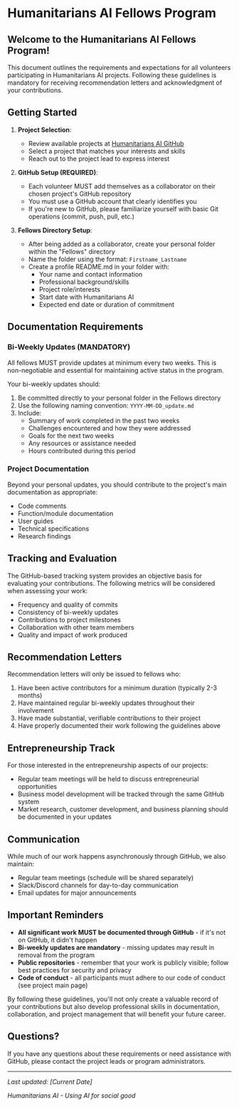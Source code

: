# Humanitarians AI Fellows Program

## Welcome to the Humanitarians AI Fellows Program!

This document outlines the requirements and expectations for all volunteers participating in Humanitarians AI projects. Following these guidelines is mandatory for receiving recommendation letters and acknowledgment of your contributions.

## Getting Started

1. **Project Selection**: 
   - Review available projects at [Humanitarians AI GitHub](https://github.com/nikbearbrown/Humanitarians_AI)
   - Select a project that matches your interests and skills
   - Reach out to the project lead to express interest

2. **GitHub Setup (REQUIRED)**:
   - Each volunteer MUST add themselves as a collaborator on their chosen project's GitHub repository
   - You must use a GitHub account that clearly identifies you
   - If you're new to GitHub, please familiarize yourself with basic Git operations (commit, push, pull, etc.)

3. **Fellows Directory Setup**:
   - After being added as a collaborator, create your personal folder within the "Fellows" directory
   - Name the folder using the format: `Firstname_Lastname`
   - Create a profile README.md in your folder with:
     - Your name and contact information
     - Professional background/skills
     - Project role/interests
     - Start date with Humanitarians AI
     - Expected end date or duration of commitment

## Documentation Requirements

### Bi-Weekly Updates (MANDATORY)

All fellows MUST provide updates at minimum every two weeks. This is non-negotiable and essential for maintaining active status in the program.

Your bi-weekly updates should:

1. Be committed directly to your personal folder in the Fellows directory
2. Use the following naming convention: `YYYY-MM-DD_update.md`
3. Include:
   - Summary of work completed in the past two weeks
   - Challenges encountered and how they were addressed
   - Goals for the next two weeks
   - Any resources or assistance needed
   - Hours contributed during this period

### Project Documentation

Beyond your personal updates, you should contribute to the project's main documentation as appropriate:

- Code comments
- Function/module documentation
- User guides
- Technical specifications
- Research findings

## Tracking and Evaluation

The GitHub-based tracking system provides an objective basis for evaluating your contributions. The following metrics will be considered when assessing your work:

- Frequency and quality of commits
- Consistency of bi-weekly updates
- Contributions to project milestones
- Collaboration with other team members
- Quality and impact of work produced

## Recommendation Letters

Recommendation letters will only be issued to fellows who:

1. Have been active contributors for a minimum duration (typically 2-3 months)
2. Have maintained regular bi-weekly updates throughout their involvement
3. Have made substantial, verifiable contributions to their project
4. Have properly documented their work following the guidelines above

## Entrepreneurship Track

For those interested in the entrepreneurship aspects of our projects:

- Regular team meetings will be held to discuss entrepreneurial opportunities
- Business model development will be tracked through the same GitHub system
- Market research, customer development, and business planning should be documented in your updates

## Communication

While much of our work happens asynchronously through GitHub, we also maintain:

- Regular team meetings (schedule will be shared separately)
- Slack/Discord channels for day-to-day communication
- Email updates for major announcements

## Important Reminders

- **All significant work MUST be documented through GitHub** - if it's not on GitHub, it didn't happen
- **Bi-weekly updates are mandatory** - missing updates may result in removal from the program
- **Public repositories** - remember that your work is publicly visible; follow best practices for security and privacy
- **Code of conduct** - all participants must adhere to our code of conduct (see project main page)

By following these guidelines, you'll not only create a valuable record of your contributions but also develop professional skills in documentation, collaboration, and project management that will benefit your future career.

## Questions?

If you have any questions about these requirements or need assistance with GitHub, please contact the project leads or program administrators.

---

*Last updated: [Current Date]*

*Humanitarians AI - Using AI for social good*
